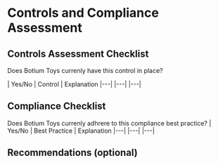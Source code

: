 # Controls and Compliance Assessment 


## Controls Assessment Checklist
Does Botium Toys currenly have this control in place? 

| Yes/No | Control | Explanation
|---| |---| |---|



## Compliance Checklist
Does Botium Toys currenly adhrere to this compliance best practice? 
| Yes/No | Best Practice | Explanation
|---| |---| |---|



## Recommendations (optional)
